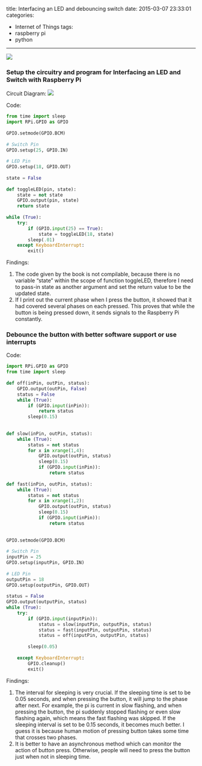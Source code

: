 title: Interfacing an LED and debouncing switch
date: 2015-03-07 23:33:01
categories:
  - Internet of Things
tags:
  - raspberry pi
  - python
---
![](/img/2015/03/iot-debounce_switch.jpg)
### Setup the circuitry and program for Interfacing an LED and Switch with Raspberry Pi

Circuit Diagram:
![](/img/2015/03/iot-circut_switch.png)

Code:
```python
from time import sleep
import RPi.GPIO as GPIO
 
GPIO.setmode(GPIO.BCM)
 
# Switch Pin
GPIO.setup(25, GPIO.IN)
 
# LED Pin
GPIO.setup(18, GPIO.OUT)
 
state = False
 
def toggleLED(pin, state):
    state = not state
    GPIO.output(pin, state)
    return state
 
while (True):
    try:
        if (GPIO.input(25) == True):
            state = toggleLED(18, state)
        sleep(.01)
    except KeyboardInterrupt:
        exit()
```

Findings:
1. The code given by the book is not compilable, because there is no variable “state” within the scope of function toggleLED, therefore I need to pass-in state as another argument and set the return value to be the updated state.
2. If I print out the current phase when I press the button, it showed that it had covered several phases on each pressed. This proves that while the button is being pressed down, it sends signals to the Raspberry Pi constantly.

### Debounce the button with better software support or use interrupts

Code:
```python
import RPi.GPIO as GPIO
from time import sleep
 
def off(inPin, outPin, status):
    GPIO.output(outPin, False)
    status = False
    while (True):
        if (GPIO.input(inPin)):
            return status
        sleep(0.15)
 
     
def slow(inPin, outPin, status):
    while (True):
        status = not status
        for x in xrange(1,4):
            GPIO.output(outPin, status)
            sleep(0.15)
            if (GPIO.input(inPin)):
                return status
 
def fast(inPin, outPin, status):
    while (True):
        status = not status
        for x in xrange(1,2):
            GPIO.output(outPin, status)
            sleep(0.15)
            if (GPIO.input(inPin)):
                return status
 
 
GPIO.setmode(GPIO.BCM)
 
# Switch Pin
inputPin = 25
GPIO.setup(inputPin, GPIO.IN)
 
# LED Pin
outputPin = 18
GPIO.setup(outputPin, GPIO.OUT)
 
status = False
GPIO.output(outputPin, status)
while (True):
    try:
        if (GPIO.input(inputPin)):
            status = slow(inputPin, outputPin, status)
            status = fast(inputPin, outputPin, status)
            status = off(inputPin, outputPin, status)
             
        sleep(0.05)
         
    except KeyboardInterrupt:
        GPIO.cleanup()
        exit()
```

Findings:
1. The interval for sleeping is very crucial. If the sleeping time is set to be 0.05 seconds, and when pressing the button, it will jump to the phase after next. For example, the pi is current in slow flashing, and when pressing the button, the pi suddenly stopped flashing or even slow flashing again, which means the fast flashing was skipped. If the sleeping interval is set to be 0.15 seconds, it becomes much better. I guess it is because human motion of pressing button takes some time that crosses two phases.
2. It is better to have an asynchronous method which can monitor the action of button press. Otherwise, people will need to press the button just when not in sleeping time.